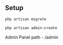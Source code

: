 ## Setup

```bash
php artisan migrate
```

```bash
php artisan admin:create
```

Admin Panel path - /admin